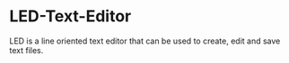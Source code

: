 # LED-Text-Editor
LED is a line oriented text editor that can be used to create, edit and save text files.
